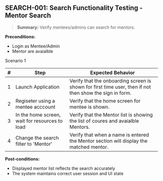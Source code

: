 ## **SEARCH-001:** Search Functionality Testing - Mentor Search  

> **Summary:** Verify mentees/admins can search for mentors.  <br>

**Preconditions:**
- Login as Mentee/Admin
- Mentor are avaialble

Scenario 1 

 | \# | Step | Expected Behavior | 
 |----|------|-------------------| 
 |  1 |  Launch Application    | Verify that the onboarding screen is shown for first time user, then if not then show the sign in form.   | 
 |  2 |  Regiseter using a mentee acccount    | Verify that the home screen for mentee is shown.   | 
 |  3 |  In the home screen, wait for resources to load    | Verify that the Mentor list is showing the list of coures and avaialble Mentors.   | 
 |  4 |  Change the search filter to 'Mentor'    | Verify that when a name is entered the Mentor section will display the matched mentor.   |

**Post-conditions:**  

 - Displayed mentor list reflects the search accurately
 - The system maintains correct user session and UI state
